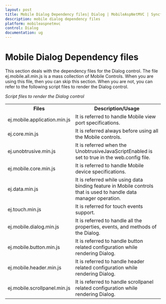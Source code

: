 ```yaml
---
layout: post
title: Mobile Dialog Dependency files| Dialog | MobileAspNetMVC | Syncfusion
description: mobile dialog dependency files
platform: mobileaspnetmvc
control: Dialog
documentation: ug
---
```


# Mobile Dialog Dependency files

This section deals with the dependency files for the Dialog control. The file ej.mobile.all.min.js is a mass collection of Mobile Controls. When you are using this file, then you can skip this section. When you are not, you can refer to the following script files to render the Dialog control.

_Script files to render the Dialog control_

<table>
<tr>
<th>
Files</th><th>
Description/Usage</th></tr>
<tr>
<td>
ej.mobile.application.min.js</td><td>
It is referred to handle Mobile view port specifications.</td></tr>
<tr>
<td>
ej.core.min.js</td><td>
It is referred always before using all the Mobile controls.</td></tr>
<tr>
<td>
ej.unobtrusive.min.js</td><td>
It is referred when the UnobtrusiveJavaScriptEnabled is set to true in the web.config file.</td></tr>
<tr>
<td>
ej.mobile.core.min.js</td><td>
It is referred to handle Mobile device specifications.</td></tr>
<tr>
<td>
ej.data.min.js</td><td>
It is referred while using data binding feature in Mobile controls that is used to handle data manager operation.</td></tr>
<tr>
<td>
ej.touch.min.js</td><td>
It is referred for touch events support.</td></tr>
<tr>
<td>
ej.mobile.dialog.min.js</td><td>
It is referred to handle all the properties, events, and methods of the Dialog.</td></tr>
<tr>
<td>
ej.mobile.button.min.js</td><td>
It is referred to handle button related configuration while rendering Dialog.</td></tr>
<tr>
<td>
ej.mobile.header.min.js</td><td>
It is referred to handle header related configuration while rendering Dialog.</td></tr>
<tr>
<td>
ej.mobile.scrollpanel.min.js</td><td>
It is referred to handle scrollpanel related configuration while rendering Dialog.</td></tr>
</table>



